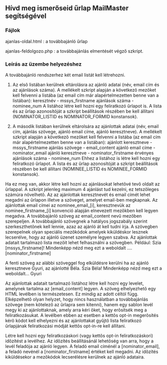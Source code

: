 ## Hívd meg ismerőseid űrlap MailMaster segítségével

### Fájlok
ajanlas-oldal.html : a továbbajánló űrlap

ajanlas-feldolgozo.php : a továbbajánlás elmentését végző szkript.

### Leírás az üzembe helyezéshez
A továbbajánló rendszerhez két email listát kell létrehozni.

1. Az elsõ listában kerülnek eltárolásra az ajánló adatai (név, email cím és az ajánlások száma). 
A mellékelt szkript alapján a következõ mezõket kell felvenni a listába (az email cím már alapértelmezetten benne van a listában):
keresztnév - mssys_firstname
ajánlások száma - nominee_num
A listához létre kell hozni egy feliratkozó ûrlapot is. A lista és az ûrlap azonosítóját a szkript beállítások részében be kell állítani (NOMINATOR_LISTID és NOMINATOR_FORMID konstansok).

2. A második listában kerülnek eltárolsára az ajánlottak adatai (név, email cím, ajánlás szövege, ajánló email címe, ajánló keresztneve).
A mellékelt szkript alapján a következõ mezõket kell felvenni a listába (az email cím már alapértelmezetten benne van a listában):
ajánlott keresztneve - mssys_firstname
ajánlás szövege - email_content
ajánló email címe - nominator_email
ajánló keresztneve - nominator_firstname
érvényes ajánlások száma - nominee_num
Ehhez a listához is létre kell hozni egy feliratkozó ûrlapot. A lista és az ûrlap azonosítóját a szkript beállítások részében be kell állítani (NOMINEE_LISTID és NOMINEE_FORMID konstansok).

Ha ez meg van, akkor létre kell hozni az ajánlásokat lehetõvé tevõ oldalt az ûrlappal. A szkript jelenleg maximum 4 ajánlást tud kezelni, ez tetszõleges számúra növelhetõ.
Az az ajánlottak keresztnevét és email címét lehet megadni az ûrlapon illetve a szöveget, amelyet email-ben megkapnak.
Az ajánlottak email címei az nominee_email_[i], keresztnevük az nominee_firstname_[i] konvenció alapján elnevezett mezõkben kell legyen megadva.
A továbbajánló szöveg az email_content nevû mezõben szerepeljen. A továbbajánló szövegnek a hatályos jogszabály szerint szerkeszthetõnek kell lennie, azaz az ajánló át kell tudni írja.
A szövegben szerepelnek olyan speciális mezõkódok amelyek kiküldéskor lesznek lecserélve, hogy az ajánló üzenet személyre legyen szabva. Az ajánlottak adatait tartalmazó lista mezõit lehet felhasználni a szövegben.
Például: 
Szia [mssys_firstname]! 
Mindenképp nézd meg ezt a weboldalt .... 
[nominator_firstname]

A fenti szöveg az alábbi szöveggel fog elküldésre kerülni ha az ajánló keresztneve Gyuri, az ajánlotté Béla.
Szia Béla!
Mindenképp nézd meg ezt a weboldalt...
Gyuri

Az ajánlottak adatait tartalmazó listához létre kell hozni egy levelet, amelynek tartalma az [email_content] legyen. A szöveg elhelyezhetõ egy HTML levélben is természetesen. 
Ez mindig az adott céltól függ. Elképzelhetõ olyan helyzet, hogy nincs használatban a továbbajánlás szövege (nem kötelezõ az ûrlapra sem kitenni), hanem egy sablon levél megy ki az ajánlottaknak, amely arra kéri õket, hogy erõsítsék meg a feliratkozásukat. A levélben ebben az esetben a kettõs opt-in megerõsítés kérõ kódot kell elhelyezni és az ajánlottakat gyûjtõ lista feliratkozó ûrlapjának feliratkozási módját kettõs opt-in-re kell állítani.

Létre kell hozni egy feliratkozáskori (vagy kettõs opt-in feliratkozáskori) idõzítést a levélhez. Az idõzítés beállításánál lehetõség van arra, hogy a levél feladója az ajánló legyen. A feladó email címénél a [nominator_email], a feladó nevénél a [nominator_firstname] értéket kell megadni. Az idõzítés kiküldésekor a mezõkódok lecserélésre kerülnek az ajánló adataira.
